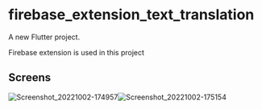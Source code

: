 # firebase_extension_text_translation

A new Flutter project.

Firebase extension is used in this project

## Screens


![Screenshot_20221002-174957](https://user-images.githubusercontent.com/57758337/193459494-444a11df-7f3e-494b-bdf6-617a183a3e3d.png)![Screenshot_20221002-175154](https://user-images.githubusercontent.com/57758337/193459577-b87bd55f-b28c-4222-aba6-8f056fb55b29.png)

